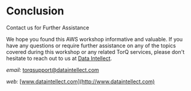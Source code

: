 Conclusion
===============

Contact us for Further Assistance

We hope you found this AWS workshop informative and valuable. If you have any questions or require further assistance on any of the topics covered during this workshop or any related TorQ services, please don't hesitate to reach out to us at [Data Intellect](https://dataintellect.com/contact/).

*email:* <torqsupport@dataintellect.com>

*web:* [www.dataintellect.com](http://www.dataintellect.com)